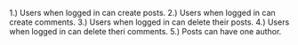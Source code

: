 1.) Users when logged in can create posts.
2.) Users when logged in can create comments.
3.) Users when logged in can delete their posts.
4.) Users when logged in can delete theri comments.
5.) Posts can have one author.
